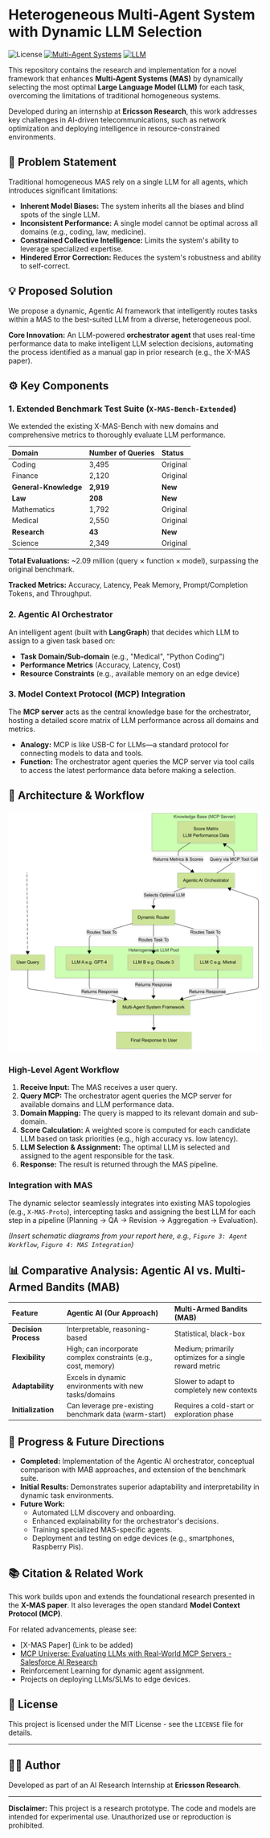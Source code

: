 
# Heterogeneous Multi-Agent System with Dynamic LLM Selection

![License](https://img.shields.io/badge/License-MIT-blue.svg) [![Multi-Agent Systems](https://img.shields.io/badge/Field-Multi--Agent_Systems-green)](https://github.com/topics/multi-agent-systems) [![LLM](https://img.shields.io/badge/Technology-LLM-orange)](https://github.com/topics/llm)

This repository contains the research and implementation for a novel framework that enhances **Multi-Agent Systems (MAS)** by dynamically selecting the most optimal **Large Language Model (LLM)** for each task, overcoming the limitations of traditional homogeneous systems.

Developed during an internship at **Ericsson Research**, this work addresses key challenges in AI-driven telecommunications, such as network optimization and deploying intelligence in resource-constrained environments.

## 🧠 Problem Statement

Traditional homogeneous MAS rely on a single LLM for all agents, which introduces significant limitations:
*   **Inherent Model Biases:** The system inherits all the biases and blind spots of the single LLM.
*   **Inconsistent Performance:** A single model cannot be optimal across all domains (e.g., coding, law, medicine).
*   **Constrained Collective Intelligence:** Limits the system's ability to leverage specialized expertise.
*   **Hindered Error Correction:** Reduces the system's robustness and ability to self-correct.

## 💡 Proposed Solution

We propose a dynamic, Agentic AI framework that intelligently routes tasks within a MAS to the best-suited LLM from a diverse, heterogeneous pool.

**Core Innovation:** An LLM-powered **orchestrator agent** that uses real-time performance data to make intelligent LLM selection decisions, automating the process identified as a manual gap in prior research (e.g., the X-MAS paper).

## ⚙️ Key Components

### 1. Extended Benchmark Test Suite (`X-MAS-Bench-Extended`)
We extended the existing X-MAS-Bench with new domains and comprehensive metrics to thoroughly evaluate LLM performance.

| Domain | Number of Queries | Status |
| :--- | :--- | :--- |
| Coding | 3,495 | Original |
| Finance | 2,120 | Original |
| **General-Knowledge** | **2,919** | **New** |
| **Law** | **208** | **New** |
| Mathematics | 1,792 | Original |
| Medical | 2,550 | Original |
| **Research** | **43** | **New** |
| Science | 2,349 | Original |

**Total Evaluations:** ~2.09 million (query × function × model), surpassing the original benchmark.

**Tracked Metrics:** Accuracy, Latency, Peak Memory, Prompt/Completion Tokens, and Throughput.

### 2. Agentic AI Orchestrator
An intelligent agent (built with **LangGraph**) that decides which LLM to assign to a given task based on:
*   **Task Domain/Sub-domain** (e.g., "Medical", "Python Coding")
*   **Performance Metrics** (Accuracy, Latency, Cost)
*   **Resource Constraints** (e.g., available memory on an edge device)

### 3. Model Context Protocol (MCP) Integration
The **MCP server** acts as the central knowledge base for the orchestrator, hosting a detailed score matrix of LLM performance across all domains and metrics.
*   **Analogy:** MCP is like USB-C for LLMs—a standard protocol for connecting models to data and tools.
*   **Function:** The orchestrator agent queries the MCP server via tool calls to access the latest performance data before making a selection.

## 🚀 Architecture & Workflow

![System Architecture](https://github.com/sesiii/HeteroLLMs/blob/main/architecture.png)

### High-Level Agent Workflow
1.  **Receive Input:** The MAS receives a user query.
2.  **Query MCP:** The orchestrator agent queries the MCP server for available domains and LLM performance data.
3.  **Domain Mapping:** The query is mapped to its relevant domain and sub-domain.
4.  **Score Calculation:** A weighted score is computed for each candidate LLM based on task priorities (e.g., high accuracy vs. low latency).
5.  **LLM Selection & Assignment:** The optimal LLM is selected and assigned to the agent responsible for the task.
6.  **Response:** The result is returned through the MAS pipeline.

### Integration with MAS
The dynamic selector seamlessly integrates into existing MAS topologies (e.g., `X-MAS-Proto`), intercepting tasks and assigning the best LLM for each step in a pipeline (Planning → QA → Revision → Aggregation → Evaluation).

*(Insert schematic diagrams from your report here, e.g., `Figure 3: Agent Workflow`, `Figure 4: MAS Integration`)*

## 📊 Comparative Analysis: Agentic AI vs. Multi-Armed Bandits (MAB)

| Feature | **Agentic AI (Our Approach)** | **Multi-Armed Bandits (MAB)** |
| :--- | :--- | :--- |
| **Decision Process** | Interpretable, reasoning-based | Statistical, black-box |
| **Flexibility** | High; can incorporate complex constraints (e.g., cost, memory) | Medium; primarily optimizes for a single reward metric |
| **Adaptability** | Excels in dynamic environments with new tasks/domains | Slower to adapt to completely new contexts |
| **Initialization** | Can leverage pre-existing benchmark data (warm-start) | Requires a cold-start or exploration phase |

## 🚧 Progress & Future Directions

*   **Completed:** Implementation of the Agentic AI orchestrator, conceptual comparison with MAB approaches, and extension of the benchmark suite.
*   **Initial Results:** Demonstrates superior adaptability and interpretability in dynamic task environments.
*   **Future Work:**
    *   Automated LLM discovery and onboarding.
    *   Enhanced explainability for the orchestrator's decisions.
    *   Training specialized MAS-specific agents.
    *   Deployment and testing on edge devices (e.g., smartphones, Raspberry Pis).

## 📚 Citation & Related Work

This work builds upon and extends the foundational research presented in the **X-MAS paper**. It also leverages the open standard **Model Context Protocol (MCP)**.

For related advancements, please see:
*   [X-MAS Paper] (Link to be added)
*   [MCP Universe: Evaluating LLMs with Real-World MCP Servers - Salesforce AI Research](https://arxiv.org/abs/2406.07528)
*   Reinforcement Learning for dynamic agent assignment.
*   Projects on deploying LLMs/SLMs to edge devices.

## 📝 License

This project is licensed under the MIT License - see the `LICENSE` file for details.

---

## 👨‍💻 Author

Developed as part of an AI Research Internship at **Ericsson Research**.

---

**Disclaimer:** This project is a research prototype. The code and models are intended for experimental use. Unauthorized use or reproduction is prohibited.

